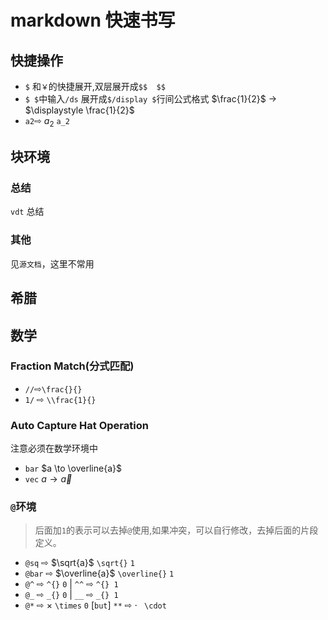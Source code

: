 # markdown 快速书写
## 快捷操作
+ `$` 和`￥`的快捷展开,双层展开成`$$  $$`
+ `$ $`中输入`/ds`  展开成`$/display $`行间公式格式  $\frac{1}{2}$ $\to$ $\displaystyle \frac{1}{2}$
+ `a2`⇨ $a_2$ `a_2`
## 块环境
### 总结
`vdt` 总结
### 其他
见`源文档`，这里不常用
## 希腊
## 数学
### Fraction Match(分式匹配)
+ `//`⇨`\frac{}{}`
+ `1/` ⇨ `\\frac{1}{}`
### Auto Capture Hat Operation
注意必须在数学环境中
+ `bar`  $a \to \overline{a}$
+ `vec`  $a \to \overrightarrow{a}$
### `@`环境
> 后面加`1`的表示可以去掉`@`使用,如果冲突，可以自行修改，去掉后面的片段定义。
+ `@sq` ⇨ $\sqrt{a}$ `\sqrt{}` `1`
+ `@bar` ⇨ $\overline{a}$ `\overline{}`  `1`
+ `@^` ⇨ `^{}`  `0` | `^^` ⇨ `^{} 1`
+ `@_` ⇨ `_{}`  `0` | `__` ⇨ `_{} 1`
+ `@*` ⇨ $\times$ `\times`  `0` [`but`] `**` ⇨ $\cdot$ ` \cdot`
